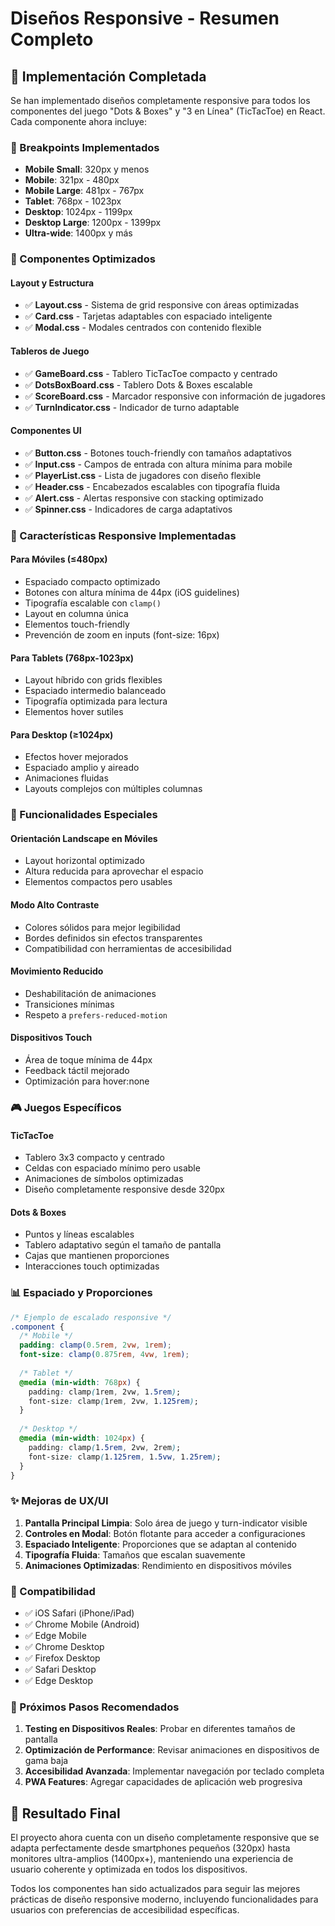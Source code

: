 # Diseños Responsive - Resumen Completo

## 📱 Implementación Completada

Se han implementado diseños completamente responsive para todos los componentes del juego "Dots & Boxes" y "3 en Línea" (TicTacToe) en React. Cada componente ahora incluye:

### 🎯 Breakpoints Implementados

- **Mobile Small**: 320px y menos
- **Mobile**: 321px - 480px  
- **Mobile Large**: 481px - 767px
- **Tablet**: 768px - 1023px
- **Desktop**: 1024px - 1199px
- **Desktop Large**: 1200px - 1399px
- **Ultra-wide**: 1400px y más

### 🧩 Componentes Optimizados

#### Layout y Estructura
- ✅ **Layout.css** - Sistema de grid responsive con áreas optimizadas
- ✅ **Card.css** - Tarjetas adaptables con espaciado inteligente
- ✅ **Modal.css** - Modales centrados con contenido flexible

#### Tableros de Juego
- ✅ **GameBoard.css** - Tablero TicTacToe compacto y centrado
- ✅ **DotsBoxBoard.css** - Tablero Dots & Boxes escalable
- ✅ **ScoreBoard.css** - Marcador responsive con información de jugadores
- ✅ **TurnIndicator.css** - Indicador de turno adaptable

#### Componentes UI
- ✅ **Button.css** - Botones touch-friendly con tamaños adaptativos
- ✅ **Input.css** - Campos de entrada con altura mínima para mobile
- ✅ **PlayerList.css** - Lista de jugadores con diseño flexible
- ✅ **Header.css** - Encabezados escalables con tipografía fluida
- ✅ **Alert.css** - Alertas responsive con stacking optimizado
- ✅ **Spinner.css** - Indicadores de carga adaptativos

### 📐 Características Responsive Implementadas

#### Para Móviles (≤480px)
- Espaciado compacto optimizado
- Botones con altura mínima de 44px (iOS guidelines)
- Tipografía escalable con `clamp()`
- Layout en columna única
- Elementos touch-friendly
- Prevención de zoom en inputs (font-size: 16px)

#### Para Tablets (768px-1023px)
- Layout híbrido con grids flexibles
- Espaciado intermedio balanceado
- Tipografía optimizada para lectura
- Elementos hover sutiles

#### Para Desktop (≥1024px)
- Efectos hover mejorados
- Espaciado amplio y aireado
- Animaciones fluidas
- Layouts complejos con múltiples columnas

### 🎨 Funcionalidades Especiales

#### Orientación Landscape en Móviles
- Layout horizontal optimizado
- Altura reducida para aprovechar el espacio
- Elementos compactos pero usables

#### Modo Alto Contraste
- Colores sólidos para mejor legibilidad
- Bordes definidos sin efectos transparentes
- Compatibilidad con herramientas de accesibilidad

#### Movimiento Reducido
- Deshabilitación de animaciones
- Transiciones mínimas
- Respeto a `prefers-reduced-motion`

#### Dispositivos Touch
- Área de toque mínima de 44px
- Feedback táctil mejorado
- Optimización para hover:none

### 🎮 Juegos Específicos

#### TicTacToe
- Tablero 3x3 compacto y centrado
- Celdas con espaciado mínimo pero usable
- Animaciones de símbolos optimizadas
- Diseño completamente responsive desde 320px

#### Dots & Boxes
- Puntos y líneas escalables
- Tablero adaptativo según el tamaño de pantalla
- Cajas que mantienen proporciones
- Interacciones touch optimizadas

### 📊 Espaciado y Proporciones

```css
/* Ejemplo de escalado responsive */
.component {
  /* Mobile */
  padding: clamp(0.5rem, 2vw, 1rem);
  font-size: clamp(0.875rem, 4vw, 1rem);
  
  /* Tablet */
  @media (min-width: 768px) {
    padding: clamp(1rem, 2vw, 1.5rem);
    font-size: clamp(1rem, 2vw, 1.125rem);
  }
  
  /* Desktop */
  @media (min-width: 1024px) {
    padding: clamp(1.5rem, 2vw, 2rem);
    font-size: clamp(1.125rem, 1.5vw, 1.25rem);
  }
}
```

### ✨ Mejoras de UX/UI

1. **Pantalla Principal Limpia**: Solo área de juego y turn-indicator visible
2. **Controles en Modal**: Botón flotante para acceder a configuraciones
3. **Espaciado Inteligente**: Proporciones que se adaptan al contenido
4. **Tipografía Fluida**: Tamaños que escalan suavemente
5. **Animaciones Optimizadas**: Rendimiento en dispositivos móviles

### 🔧 Compatibilidad

- ✅ iOS Safari (iPhone/iPad)
- ✅ Chrome Mobile (Android)
- ✅ Edge Mobile
- ✅ Chrome Desktop
- ✅ Firefox Desktop
- ✅ Safari Desktop
- ✅ Edge Desktop

### 📝 Próximos Pasos Recomendados

1. **Testing en Dispositivos Reales**: Probar en diferentes tamaños de pantalla
2. **Optimización de Performance**: Revisar animaciones en dispositivos de gama baja
3. **Accesibilidad Avanzada**: Implementar navegación por teclado completa
4. **PWA Features**: Agregar capacidades de aplicación web progresiva

## 🎯 Resultado Final

El proyecto ahora cuenta con un diseño completamente responsive que se adapta perfectamente desde smartphones pequeños (320px) hasta monitores ultra-amplios (1400px+), manteniendo una experiencia de usuario coherente y optimizada en todos los dispositivos.

Todos los componentes han sido actualizados para seguir las mejores prácticas de diseño responsive moderno, incluyendo funcionalidades para usuarios con preferencias de accesibilidad específicas.
